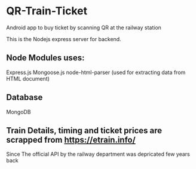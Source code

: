 # QR-Train-Ticket
Android app to buy ticket by scanning QR at the railway station

This is the Nodejs express server for backend.
## Node Modules uses:
  Express.js
  Mongoose.js
  node-html-parser (used for extracting data from HTML document)
  
## Database
  MongoDB
  
## Train Details, timing and ticket prices are scrapped from https://etrain.info/
  Since The official API by the railway department was depricated few years back
